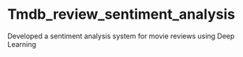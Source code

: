 # Tmdb_review_sentiment_analysis
Developed a sentiment analysis system for movie reviews using Deep Learning
